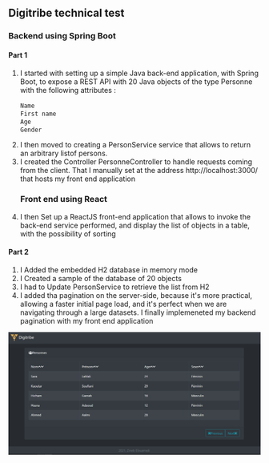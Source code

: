 <h2> Digitribe technical test</h2>
<h3> Backend using Spring Boot </h3>

<h4> Part 1</h4>
<ol>
 
<li>I started with setting up a simple Java back-end application, with Spring Boot,  to expose a REST API with 20 Java objects of the type Personne
  with the following attributes :

    Name 
    First name 
    Age 
    Gender

<li>I then moved to creating a PersonService service that allows to return an arbitrary listof persons.</li>
<li> I created the Controller PersonneController to handle requests coming from the client. That I manually set at the address http://localhost:3000/ that hosts my front end application</li>
<h3> Front end using React </h3>
<li> I then Set up a ReactJS front-end application that allows to invoke
the back-end service performed, and display the list of objects in a table,
with the possibility of sorting </li>

</ol>

<h4> Part 2</h4>
<ol>
  <li>I Added the embedded H2  database in memory mode</li>
  <li>I Created a sample of the database of 20 objects</li>
  <li>I had to Update PersonService to retrieve the list from H2</li>
  <li>I added tha pagination on the server-side, because it's more practical, allowing a faster initial page load, and it's perfect when we are navigating through a large datasets. I finally implemeneted my backend pagination with my front end application</li>
</ol>
<img src="https://github.com/zinebelouarradi/Digitribe-test/blob/main/Capture.PNG?raw=true"></img>


